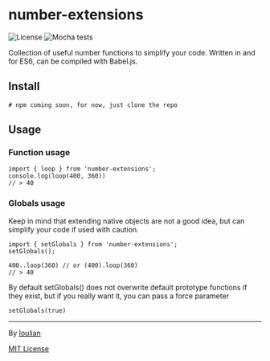 # number-extensions
![License](https://img.shields.io/badge/license-MIT-blue.svg) ![Mocha tests](https://img.shields.io/badge/tests-24%2F24-brightgreen.svg)

Collection of useful number functions to simplify your code. Written in and for ES6, can be compiled with Babel.js.

## Install

    # npm coming soon, for now, just clone the repo

## Usage

### Function usage

    import { loop } from 'number-extensions';
    console.log(loop(400, 360))
    // > 40

### Globals usage

Keep in mind that extending native objects are not a good idea, but can simplify your code if used with caution.

    import { setGlobals } from 'number-extensions';
    setGlobals();
    
    400..loop(360) // or (400).loop(360)
    // > 40

By default setGlobals() does not overwrite default prototype functions if they exist, but if you really want it, you can pass a force parameter

    setGlobals(true)


--- 

By [Ioulian](https://github.com/ioulian)

[MIT License](https://github.com/ioulian/number-extensions/blob/master/LICENSE)
